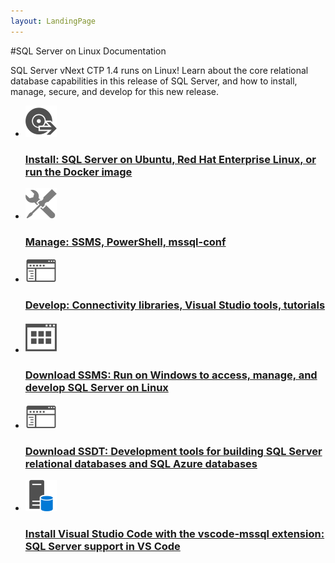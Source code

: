 ```yaml
---
layout: LandingPage
---
```


#SQL Server on Linux Documentation

SQL Server vNext CTP 1.4 runs on Linux! Learn about the core relational database capabilities in this release of SQL Server, and how to install, manage, secure, and develop for this new release. 

<ul class="panelContent cardsFTitle">
    <li>
        <a href="sql-server-linux-setup.md?toc=/sql/docs/linux/toc.json">
        <div class="cardSize">
            <div class="cardPadding">
                <div class="card">
                    <div class="cardImageOuter">
                        <div class="cardImage">
                            <img src="media/landing-page/sql-linux-landing-1.png" alt="" />
                        </div>
                    </div>
                    <div class="cardText">
                        <h3>Install: SQL Server on Ubuntu, Red Hat Enterprise Linux, or run the Docker image</h3>
                    </div>
                </div>
            </div>
        </div>
        </a>
    </li>
    <li>
        <a href="sql-server-linux-management-overview.md?toc=/sql/docs/linux/toc.json">
        <div class="cardSize">
            <div class="cardPadding">
                <div class="card">
                    <div class="cardImageOuter">
                        <div class="cardImage">
                            <img src="media/landing-page/sql-linux-landing-2.png" alt="" />
                        </div>
                    </div>
                    <div class="cardText">
                        <h3>Manage: SSMS, PowerShell, mssql-conf</h3>
                    </div>
                </div>
            </div>
        </div>
        </a>
    </li>
    <li>
        <a href="sql-server-linux-develop-overview.md?toc=/sql/docs/linux/toc.json">
        <div class="cardSize">
            <div class="cardPadding">
                <div class="card">
                    <div class="cardImageOuter">
                        <div class="cardImage">
                            <img src="media/landing-page/sql-linux-landing-3.png" alt="" />
                        </div>
                    </div>
                    <div class="cardText">
                        <h3>Develop: Connectivity libraries, Visual Studio tools, tutorials</h3>
                    </div>
                </div>
            </div>
        </div>
        </a>
    </li>
    <li>
        <a href="https://msdn.microsoft.com/library/mt238290.aspx">
        <div class="cardSize">
            <div class="cardPadding">
                <div class="card">
                    <div class="cardImageOuter">
                        <div class="cardImage">
                            <img src="media/landing-page/sql-linux-landing-4.png" alt="" />
                        </div>
                    </div>
                    <div class="cardText">
                        <h3>Download SSMS: Run on Windows to access, manage, and develop SQL Server on Linux</h3>
                    </div>
                </div>
            </div>
        </div>
        </a>
    </li>
    <li>
        <a href="https://msdn.microsoft.com/library/mt204009.aspx">
        <div class="cardSize">
            <div class="cardPadding">
                <div class="card">
                    <div class="cardImageOuter">
                        <div class="cardImage">
                            <img src="media/landing-page/sql-linux-landing-3.png" alt="" />
                        </div>
                    </div>
                    <div class="cardText">
                        <h3>Download SSDT: Development tools for building SQL Server relational databases and SQL Azure databases</h3>
                    </div>
                </div>
            </div>
        </div>
        </a>
    </li>
    <li>
        <a href="https://aka.ms/mssql-marketplace">
        <div class="cardSize">
            <div class="cardPadding">
                <div class="card">
                    <div class="cardImageOuter">
                        <div class="cardImage">
                            <img src="media/landing-page/sql-linux-landing-6.png" alt="" />
                        </div>
                    </div>
                    <div class="cardText">
                        <h3>Install Visual Studio Code with the vscode-mssql extension: SQL Server support in VS Code</h3>
                    </div>
                </div>
            </div>
        </div>
        </a>
    </li>
</ul>

<!--
<div class="downloadHolder">
    <a href="https://www.microsoft.com/sql-server/sql-server-on-linux">
        <div class="img"></div>
        <div class="text">
            Download the documentation
        </div>
    </a>
</div>
-->
